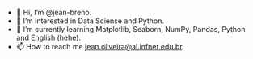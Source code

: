- 👋 Hi, I’m @jean-breno.
- 👀 I’m interested in Data Sciense and Python.
- 🌱 I’m currently learning Matplotlib, Seaborn, NumPy, Pandas, Python and English (hehe).
- 📫 How to reach me jean.oliveira@al.infnet.edu.br.

<!---
jean-breno/jean-breno is a ✨ special ✨ repository because its `README.md` (this file) appears on your GitHub profile.
You can click the Preview link to take a look at your changes.
--->

